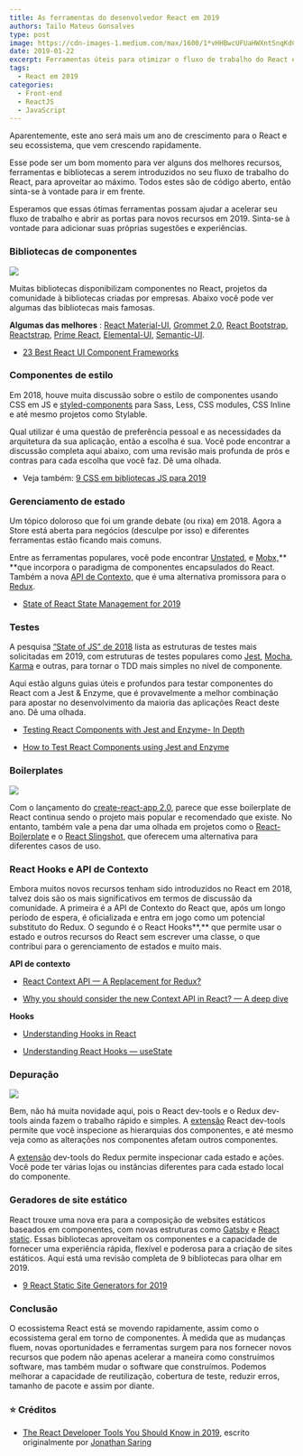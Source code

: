 ```yaml
---
title: As ferramentas do desenvolvedor React em 2019
authors: Tailo Mateus Gonsalves
type: post
image: https://cdn-images-1.medium.com/max/1600/1*vHHBwcUFUaHWXntSnqKdCA.png
date: 2019-01-22
excerpt: Ferramentas úteis para otimizar o fluxo de trabalho do React em 2019
tags:
  - React em 2019
categories:
  - Front-end
  - ReactJS
  - JavaScript
---
```


Aparentemente, este ano será mais um ano de crescimento para o React e seu ecossistema, que vem crescendo rapidamente.

Esse pode ser um bom momento para ver alguns dos melhores recursos, ferramentas e bibliotecas a serem introduzidos no seu fluxo de trabalho do React, para aproveitar ao máximo. Todos estes são de código aberto, então sinta-se à vontade para ir em frente.

Esperamos que essas ótimas ferramentas possam ajudar a acelerar seu fluxo de trabalho e abrir as portas para novos recursos em 2019. Sinta-se à vontade para adicionar suas próprias sugestões e experiências.

### Bibliotecas de componentes

![](https://cdn-images-1.medium.com/max/800/1*wZMjYVLM5VZPoBhD6518Vw.jpeg)

Muitas bibliotecas disponibilizam componentes no React, projetos da comunidade à bibliotecas criadas por empresas. Abaixo você pode ver algumas das bibliotecas mais famosas.

**Algumas das melhores** : [React Material-UI](https://github.com/mui-org/material-ui), [Grommet 2.0](https://github.com/grommet/grommet), [React Bootstrap](https://github.com/react-bootstrap/react-bootstrap), [Reactstrap](https://github.com/reactstrap/reactstrap), [Prime React](https://github.com/primefaces/primereact), [Elemental-UI](https://github.com/elementalui/elemental), [Semantic-UI](https://github.com/Semantic-Org/Semantic-UI-React).

* [23 Best React UI Component Frameworks](https://hackernoon.com/23-best-react-ui-component-libraries-and-frameworks-250a81b2ac42)

### Componentes de estilo

Em 2018, houve muita discussão sobre o estilo de componentes usando CSS em JS e [styled-components](https://github.com/styled-components/styled-components) para Sass, Less, CSS modules, CSS Inline e até mesmo projetos como Stylable.

Qual utilizar é uma questão de preferência pessoal e as necessidades da arquitetura da sua aplicação, então a escolha é sua. Você pode encontrar a discussão completa aqui abaixo, com uma revisão mais profunda de prós e contras para cada escolha que você faz. Dê uma olhada.

* Veja também: [9 CSS em bibliotecas JS para 2019](https://blog.bitsrc.io/9-css-in-js-libraries-you-should-know-in-2018-25afb4025b9b)

### Gerenciamento de estado

Um tópico doloroso que foi um grande debate (ou rixa) em 2018. Agora a Store está aberta para negócios (desculpe por isso) e diferentes ferramentas estão ficando mais comuns. 

Entre as ferramentas populares, você pode encontrar [Unstated](https://github.com/jamiebuilds/unstated), e [Mobx,](https://github.com/mobxjs/mobx)** **que incorpora o paradigma de componentes encapsulados do React. Também a nova [API de Contexto,](https://blog.bitsrc.io/react-context-api-a-replacement-for-redux-6e20790492b3) que é uma alternativa promissora para o [Redux](https://redux.js.org/).

* [State of React State Management for 2019](https://blog.bitsrc.io/state-of-react-state-management-in-2019-779647206bbc)

### Testes

A pesquisa [“State of JS” de 2018](https://blog.bitsrc.io/top-javascript-testing-frameworks-in-demand-for-2019-90c76e7777e9) lista as estruturas de testes mais solicitadas em 2019, com estruturas de testes populares como [Jest](https://jestjs.io/), [Mocha](https://mochajs.org/), [Karma](https://karma-runner.github.io/2.0/index.html) e outras, para tornar o TDD mais simples no nível de componente.

Aqui estão alguns guias úteis e profundos para testar componentes do React com a Jest & Enzyme, que é provavelmente a melhor combinação para apostar no desenvolvimento da maioria das aplicações React deste ano. Dê uma olhada.

* [Testing React Components with Jest and Enzyme- In Depth](https://blog.bitsrc.io/how-to-test-react-components-with-jest-and-enzyme-in-depth-145fcd06b90)

* [How to Test React Components using Jest and Enzyme](https://blog.bitsrc.io/how-to-test-react-components-using-jest-and-enzyme-fab851a43875)

### Boilerplates

![](https://cdn-images-1.medium.com/max/800/1*rqyYOhFVVrMDJ-4p5rk3LA.gif)

Com o lançamento do [create-react-app 2.0](https://blog.bitsrc.io/introducing-create-react-app-version-2-0-6667aee5db17), parece que esse boilerplate de React continua sendo o projeto mais popular e
recomendado que existe. No entanto, também vale a pena dar uma olhada em projetos como o [React-Boilerplate](https://github.com/react-boilerplate/react-boilerplate) e o [React Slingshot,](https://github.com/coryhouse/react-slingshot) que oferecem uma alternativa para diferentes casos de uso.

### React Hooks e API de Contexto

Embora muitos novos recursos tenham sido introduzidos no React em 2018, talvez dois são os mais significativos em termos de discussão da comunidade. A primeira é a API de Contexto do React que, após um longo período de espera, é oficializada e entra em jogo como um potencial substituto do Redux. O segundo é o React Hooks**,** que permite usar o estado e outros recursos do React sem escrever uma classe, o que contribui para o gerenciamento de estados e muito mais.

**API de contexto**

* [React Context API — A Replacement for Redux?](https://blog.bitsrc.io/react-context-api-a-replacement-for-redux-6e20790492b3)

* [Why you should consider the new Context API in React? — A deep dive](https://blog.bitsrc.io/why-you-should-consider-the-new-context-api-in-react-a-deep-dive-d588b66c57b5)

**Hooks**

* [Understanding Hooks in React](https://blog.bitsrc.io/understanding-hooks-in-react-a-deep-dive-d5d5dc88ecd9)

* [Understanding React Hooks — useState](https://blog.bitsrc.io/understanding-react-hooks-usestate-6627120614ab)

### Depuração

![](https://cdn-images-1.medium.com/max/800/1*kBdE2EsYc0zftvj4iUb7sQ.gif)

Bem, não há muita novidade aqui, pois o React dev-tools e o Redux dev-tools ainda fazem o trabalho rápido e simples. A [extensão](https://chrome.google.com/webstore/detail/react-developer-tools/fmkadmapgofadopljbjfkapdkoienihi?hl=en) React dev-tools permite que você inspecione as hierarquias dos componentes, e até mesmo veja como as alterações nos componentes afetam outros componentes.

A [extensão](https://github.com/zalmoxisus/redux-devtools-extension) dev-tools do Redux permite inspecionar cada estado e ações. Você pode ter várias lojas ou instâncias diferentes para cada estado local do componente.

### Geradores de site estático

React trouxe uma nova era para a composição de websites estáticos baseados em componentes, com novas estruturas como [Gatsby](https://www.gatsbyjs.org/) e [React static](https://github.com/nozzle/react-static). Essas bibliotecas aproveitam os componentes e a capacidade de fornecer uma experiência rápida, flexível e poderosa para a criação de sites estáticos. Aqui está uma revisão completa de 9 bibliotecas para olhar em 2019.

* [9 React Static Site Generators for 2019](https://blog.bitsrc.io/9-react-static-site-generators-for-2019-f54a66e519d2)

### Conclusão

O ecossistema React está se movendo rapidamente, assim como o ecossistema geral em torno de componentes. À medida que as mudanças fluem, novas oportunidades e ferramentas surgem para nos fornecer novos recursos que podem não apenas acelerar a maneira como construímos software, mas também mudar o software que construímos. Podemos melhorar a capacidade de reutilização, cobertura de teste, reduzir erros, tamanho de pacote e assim por diante.

### ⭐️ Créditos

* [The React Developer Tools You Should Know in 2019](https://hackernoon.com/the-react-developer-tools-you-should-know-in-2019-e681dc4f4332), escrito originalmente por [Jonathan Saring](https://hackernoon.com/@JonathanSaring)

